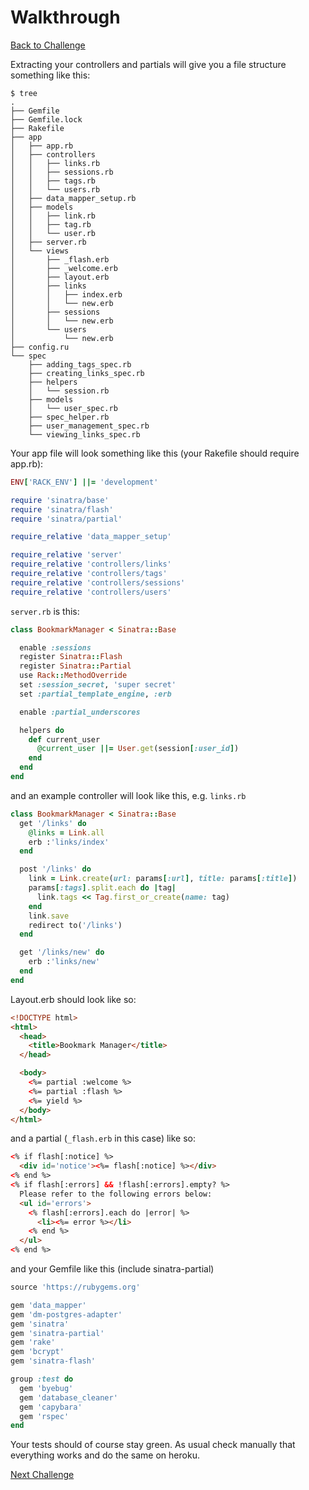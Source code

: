 # Walkthrough

[Back to Challenge](../27_refactoring.md)

Extracting your controllers and partials will give you a file structure something like this:

```
$ tree
.
├── Gemfile
├── Gemfile.lock
├── Rakefile
├── app
│   ├── app.rb
│   ├── controllers
│   │   ├── links.rb
│   │   ├── sessions.rb
│   │   ├── tags.rb
│   │   └── users.rb
│   ├── data_mapper_setup.rb
│   ├── models
│   │   ├── link.rb
│   │   ├── tag.rb
│   │   └── user.rb
│   ├── server.rb
│   └── views
│       ├── _flash.erb
│       ├── _welcome.erb
│       ├── layout.erb
│       ├── links
│       │   ├── index.erb
│       │   └── new.erb
│       ├── sessions
│       │   └── new.erb
│       └── users
│           └── new.erb
├── config.ru
└── spec
    ├── adding_tags_spec.rb
    ├── creating_links_spec.rb
    ├── helpers
    │   └── session.rb
    ├── models
    │   └── user_spec.rb
    ├── spec_helper.rb
    ├── user_management_spec.rb
    └── viewing_links_spec.rb
```

Your app file will look something like this (your Rakefile should require app.rb):

```ruby
ENV['RACK_ENV'] ||= 'development'

require 'sinatra/base'
require 'sinatra/flash'
require 'sinatra/partial'

require_relative 'data_mapper_setup'

require_relative 'server'
require_relative 'controllers/links'
require_relative 'controllers/tags'
require_relative 'controllers/sessions'
require_relative 'controllers/users'
```

`server.rb` is this:

```ruby
class BookmarkManager < Sinatra::Base

  enable :sessions
  register Sinatra::Flash
  register Sinatra::Partial
  use Rack::MethodOverride
  set :session_secret, 'super secret'
  set :partial_template_engine, :erb

  enable :partial_underscores

  helpers do
    def current_user
      @current_user ||= User.get(session[:user_id])
    end
  end
end
```

and an example controller will look like this, e.g. `links.rb`

```ruby
class BookmarkManager < Sinatra::Base
  get '/links' do
    @links = Link.all
    erb :'links/index'
  end

  post '/links' do
    link = Link.create(url: params[:url], title: params[:title])
    params[:tags].split.each do |tag|
      link.tags << Tag.first_or_create(name: tag)
    end
    link.save
    redirect to('/links')
  end

  get '/links/new' do
    erb :'links/new'
  end
end
```

Layout.erb should look like so:

```html
<!DOCTYPE html>
<html>
  <head>
    <title>Bookmark Manager</title>
  </head>

  <body>
    <%= partial :welcome %>
    <%= partial :flash %>
    <%= yield %>
  </body>
</html>
```

and a partial (`_flash.erb` in this case) like so:

```html
<% if flash[:notice] %>
  <div id='notice'><%= flash[:notice] %></div>
<% end %>
<% if flash[:errors] && !flash[:errors].empty? %>
  Please refer to the following errors below:
  <ul id='errors'>
    <% flash[:errors].each do |error| %>
      <li><%= error %></li>
    <% end %>
  </ul>
<% end %>

```

and your Gemfile like this (include sinatra-partial)

```ruby
source 'https://rubygems.org'

gem 'data_mapper'
gem 'dm-postgres-adapter'
gem 'sinatra'
gem 'sinatra-partial'
gem 'rake'
gem 'bcrypt'
gem 'sinatra-flash'

group :test do
  gem 'byebug'
  gem 'database_cleaner'
  gem 'capybara'
  gem 'rspec'
end
```

Your tests should of course stay green.  As usual check manually that everything works and do the same on heroku.

[Next Challenge](../28_password_recovery.md)
